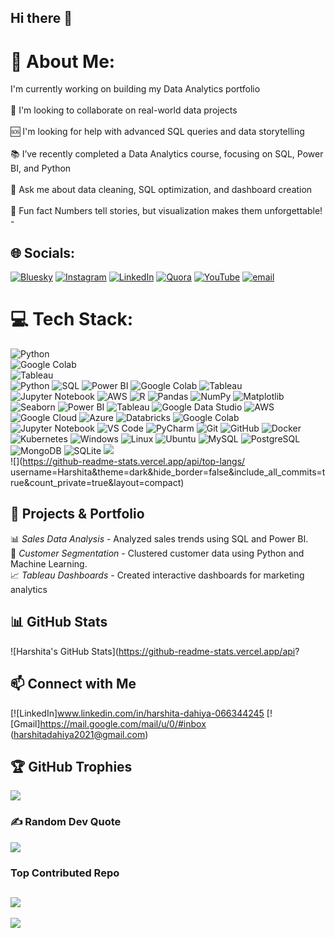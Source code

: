 ## Hi there 👋

<!--
**harshita-2024/harshita-2024** is a ✨ _special_ ✨ repository because its `README.md` (this file) appears on your GitHub profile.

Here are some ideas to get you started:

- 🔭 I’m currently working on ...
- 🌱 I’m currently learning ...
- 👯 I’m looking to collaborate on ...
- 🤔 I’m looking for help with ...
- 💬 Ask me about ...
- 📫 How to reach me: ...
- 😄 Pronouns: ...
- ⚡ Fun fact: ...
-->
# 💫 About Me:
I'm currently working on building my Data Analytics portfolio<br><br>🤝 I'm looking to collaborate on real-world data projects<br><br>🆘 I'm looking for help with advanced SQL queries and data storytelling<br><br>📚 I’ve recently completed a Data Analytics course, focusing on SQL, Power BI, and Python<br><br>💬 Ask me about data cleaning, SQL optimization, and dashboard creation<br><br>🎉 Fun fact Numbers tell stories, but visualization makes them unforgettable!<br>- <br>


## 🌐 Socials:
[![Bluesky](https://img.shields.io/badge/bluesky-0285FF?style=for-the-badge&logo=bluesky&logoColor=%23FFFFFF)](https://bsky.app/profile/https://bsky.app/profile/harshita14.bsky.social) [![Instagram](https://img.shields.io/badge/Instagram-%23E4405F.svg?logo=Instagram&logoColor=white)](https://instagram.com/harshita_skin_specialist) [![LinkedIn](https://img.shields.io/badge/LinkedIn-%230077B5.svg?logo=linkedin&logoColor=white)](https://linkedin.com/in/https://www.linkedin.com/in/harshita-dahiya-066344245?utm_source=share&utm_campaign=share_via&utm_content=profile&utm_medium=android_app) [![Quora](https://img.shields.io/badge/Quora-%23B92B27.svg?logo=Quora&logoColor=white)](https://quora.com/profile/https://www.quora.com/profile/Harshita-Dahiya-19?ch=3&oid=2365917087&share=1cbe95cf&srid=3QnBZT&target_type=user) [![YouTube](https://img.shields.io/badge/YouTube-%23FF0000.svg?logo=YouTube&logoColor=white)](https://youtube.com/@https://m.youtube.com/@harshitaskinspecialist?si=0xFSv85voNAG7VCM&fbclid=PAY2xjawJH3gFleHRuA2FlbQIxMQABpsx725ulcPbtkCmw7viiiUd4wAyMo2Z2QHaExoMPTs8du_H4SfrbLtQ8lQ_aem_imvZSkJ0URw3gjT3yKWBDQ) [![email](https://img.shields.io/badge/Email-D14836?logo=gmail&logoColor=white)](mailto:harshitadahiya2021@gmail.com) 


# 💻 Tech Stack:
![Python](https://img.shields.io/badge/Python-3670A0?style=for-the-badge&logo=python&logoColor=ffdd54)  
![Google Colab](https://img.shields.io/badge/Google%20Colab-F9AB00?style=for-the-badge&logo=googlecolab&logoColor=black)  
![Tableau](https://img.shields.io/badge/Tableau-E97627?style=for-the-badge&logo=tableau&logoColor=white)  
![Python](https://img.shields.io/badge/Python-3776AB?style=for-the-badge&logo=python&logoColor=white)
![SQL](https://img.shields.io/badge/SQL-CC2927?style=for-the-badge&logo=Microsoft%20SQL%20Server&logoColor=white)
![Power BI](https://img.shields.io/badge/Power%20BI-F2C811?style=for-the-badge&logo=Power%20BI&logoColor=black)
![Google Colab](https://img.shields.io/badge/Google%20Colab-F9AB00?style=for-the-badge&logo=Google%20Colab&logoColor=white)
![Tableau](https://img.shields.io/badge/Tableau-E97627?style=for-the-badge&logo=Tableau&logoColor=white)
![Jupyter Notebook](https://img.shields.io/badge/Jupyter-FF0000?style=for-the-badge&logo=jupyter&logoColor=white)
![AWS](https://img.shields.io/badge/AWS-232F3E?style=for-the-badge&logo=amazon-aws&logoColor=white) ![R](https://img.shields.io/badge/R-276DC3?style=for-the-badge&logo=r&logoColor=white)
![Pandas](https://img.shields.io/badge/Pandas-150458?style=for-the-badge&logo=pandas&logoColor=white)
![NumPy](https://img.shields.io/badge/NumPy-013243?style=for-the-badge&logo=numpy&logoColor=white)
![Matplotlib](https://img.shields.io/badge/Matplotlib-11557c?style=for-the-badge&logo=matplotlib&logoColor=white)
![Seaborn](https://img.shields.io/badge/Seaborn-3182bd?style=for-the-badge&logo=python&logoColor=white)
![Power BI](https://img.shields.io/badge/Power%20BI-F2C811?style=for-the-badge&logo=Power%20BI&logoColor=black)
![Tableau](https://img.shields.io/badge/Tableau-E97627?style=for-the-badge&logo=Tableau&logoColor=white)
![Google Data Studio](https://img.shields.io/badge/Google%20Data%20Studio-4285F4?style=for-the-badge&logo=google-data-studio&logoColor=white)
![AWS](https://img.shields.io/badge/AWS-232F3E?style=for-the-badge&logo=amazon-aws&logoColor=white)
![Google Cloud](https://img.shields.io/badge/Google%20Cloud-4285F4?style=for-the-badge&logo=google-cloud&logoColor=white)
![Azure](https://img.shields.io/badge/Azure-0078D4?style=for-the-badge&logo=microsoft-azure&logoColor=white)
![Databricks](https://img.shields.io/badge/Databricks-FF3621?style=for-the-badge&logo=databricks&logoColor=white)
![Google Colab](https://img.shields.io/badge/Google%20Colab-F9AB00?style=for-the-badge&logo=google-colab&logoColor=white)
![Jupyter Notebook](https://img.shields.io/badge/Jupyter-FF8500?style=for-the-badge&logo=jupyter&logoColor=white)
![VS Code](https://img.shields.io/badge/VS%20Code-007ACC?style=for-the-badge&logo=visual-studio-code&logoColor=white)
![PyCharm](https://img.shields.io/badge/PyCharm-21D789?style=for-the-badge&logo=pycharm&logoColor=white)
![Git](https://img.shields.io/badge/Git-F05032?style=for-the-badge&logo=git&logoColor=white)
![GitHub](https://img.shields.io/badge/GitHub-181717?style=for-the-badge&logo=github&logoColor=white)
![Docker](https://img.shields.io/badge/Docker-2496ED?style=for-the-badge&logo=docker&logoColor=white)
![Kubernetes](https://img.shields.io/badge/Kubernetes-326CE5?style=for-the-badge&logo=kubernetes&logoColor=white)
![Windows](https://img.shields.io/badge/Windows-0078D6?style=for-the-badge&logo=windows&logoColor=white)
![Linux](https://img.shields.io/badge/Linux-FCC624?style=for-the-badge&logo=linux&logoColor=black)
![Ubuntu](https://img.shields.io/badge/Ubuntu-E95420?style=for-the-badge&logo=ubuntu&logoColor=white)
![MySQL](https://img.shields.io/badge/MySQL-4479A1?style=for-the-badge&logo=mysql&logoColor=white)
![PostgreSQL](https://img.shields.io/badge/PostgreSQL-316192?style=for-the-badge&logo=postgresql&logoColor=white)
![MongoDB](https://img.shields.io/badge/MongoDB-47A248?style=for-the-badge&logo=mongodb&logoColor=white)
![SQLite](https://img.shields.io/badge/SQLite-003B57?style=for-the-badge&logo=sqlite&logoColor=white)
![](https://nirzak-streak-stats.vercel.app/?user=Harshita&theme=dark&hide_border=false)<br/>
![](https://github-readme-stats.vercel.app/api/top-langs/ 
username=Harshita&theme=dark&hide_border=false&include_all_commits=true&count_private=true&layout=compact)



## 🚀 Projects & Portfolio
📊 *Sales Data Analysis* - Analyzed sales trends using SQL and Power BI.  
🤖 *Customer Segmentation* - Clustered customer data using Python and Machine Learning.  
📈 *Tableau Dashboards* - Created interactive dashboards for marketing analytics



## 📊 GitHub Stats  
![Harshita's GitHub Stats](https://github-readme-stats.vercel.app/api?



## 📫 Connect with Me
[![LinkedIn]www.linkedin.com/in/harshita-dahiya-066344245
[![Gmail]https://mail.google.com/mail/u/0/#inbox   (harshitadahiya2021@gmail.com)



## 🏆 GitHub Trophies
![](https://github-profile-trophy.vercel.app/?username=Harshita&theme=radical&no-frame=false&no-bg=false&margin-w=4)




### ✍️ Random Dev Quote
![](https://quotes-github-readme.vercel.app/api?type=vetical&theme=radical)




### Top Contributed Repo
![](https://github-contributor-stats.vercel.app/api?username=Harshita&limit=5&theme=dark&combine_all_yearly_contributions=true)
---
[![](https://visitcount.itsvg.in/api?id=Harshita&icon=0&color=0)](https://visitcount.itsvg.in)

<!-- Proudly created with GPRM ( https://gprm.itsvg.in ) -->
